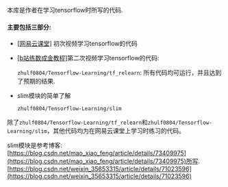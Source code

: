 本库是作者在学习tensorflow时所写的代码.

#### 主要包括三部分:

+ [[网易云课堂]](https://study.163.com/course/introduction/1003606092.htm) 初次视频学习tensorflow的代码

+ [[b站练数成金教程]](https://www.bilibili.com/video/av20542427?from=search&seid=6673995364884233622)第二次视频学习tensorflow的代码: 

	`zhulf0804/Tensorflow-Learning/tf_relearn`: 所有代码均可运行，并且达到了预期的结果.
	
+ slim模块的简单了解
	
	`zhulf0804/Tensorflow-Learning/slim`

除了`zhulf0804/Tensorflow-Learning/tf_relearn`和`zhulf0804/Tensorflow-Learning/slim`，其他代码均为在网易云课堂上学习时练习的代码。


slim模块是参考博客:
[https://blog.csdn.net/mao_xiao_feng/article/details/73409975](https://blog.csdn.net/mao_xiao_feng/article/details/73409975)所写.
[https://blog.csdn.net/weixin_35653315/article/details/71023596](https://blog.csdn.net/weixin_35653315/article/details/71023596)
